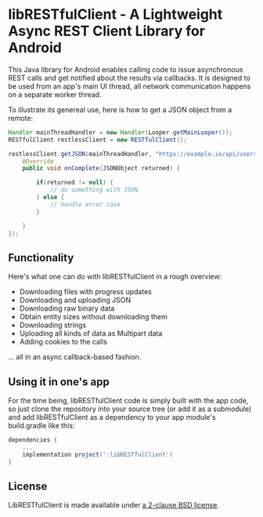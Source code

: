 # libRESTfulClient - A Lightweight Async REST Client Library for Android

This Java library for Android enables calling code to issue asynchronous REST
calls and get notified about the results via callbacks. It is designed to be
used from an app's main UI thread, all network communication happens on a
separate worker thread.

To illustrate its genereal use, here is how to get a JSON object from a remote:

```java
Handler mainThreadHandler = new Handler(Looper.getMainLooper());
RESTfulClient restlessClient = new RESTfulClient();

restlessClient.getJSON(mainThreadHandler, "https://example.io/api/users", new RESTfulInterface.OnGetJSONCompleteListener() {
    @Override
    public void onComplete(JSONObject returned) {

        if(returned != null) {
            // do something with JSON
        } else {
            // handle error case
        }

    }
});

```

## Functionality

Here's what one can do with libRESTfulClient in a rough overview:

* Downloading files with progress updates
* Downloading and uploading JSON
* Downloading raw binary data
* Obtain entity sizes without downloading them
* Downloading strings
* Uploading all kinds of data as Multipart data
* Adding cookies to the calls
 
... all in an async callback-based fashion.

## Using it in one's app

For the time being, libRESTfulClient code is simply built with the app code,
so just clone the repository into your source tree (or add it as a submodule)
and add libRESTfulClient as a dependency to your app module's build.gradle like
this:

```gradle
dependencies {
    ...
    implementation project(':libRESTfulClient')
}

```

## License

LibRESTfulClient is made available under [a 2-clause BSD license](LICENSE).


